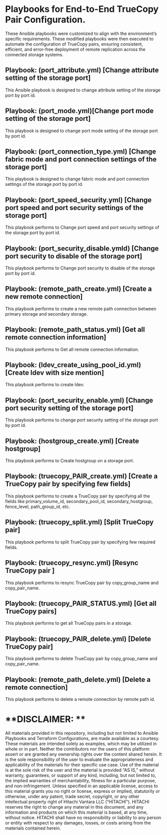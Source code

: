 # Playbooks for End-to-End TrueCopy Pair Configuration.

These Ansible playbooks were customized to align with the environment’s specific requirements. These modified playbooks were then executed to automate the configuration of TrueCopy pairs, ensuring consistent, efficient, and error-free deployment of remote replication across the connected storage systems.

## Playbook: (port_attribute.yml) [Change attribute setting of the storage port]
This Ansible playbook is designed to change attribute setting of the storage port by port id.

## Playbook: (port_mode.yml)[Change port mode setting of the storage port]
This playbook is designed to change port mode setting of the storage port by port id.

## Playbook: (port_connection_type.yml) [Change fabric mode and port connection settings of the storage port]
This playbook is designed to change fabric mode and port connection settings of the storage port by port id.

## Playbook: (port_speed_security.yml) [Change port speed and port security settings of the storage port]
This playbook performs to Change port speed and port security settings of the storage port by port id.

## Playbook: (port_security_disable.ymld) [Change port security to disable of the storage port]
This playbook performs to Change port security to disable of the storage port by port id.

## Playbook: (remote_path_create.yml) [Create a new remote connection]
This playbook performs to create a new remote path connection between primary storage and secondary storage.

## Playbook: (remote_path_status.yml) [Get all remote connection information]
This playbook performs to Get all remote connection information.

## Playbook: (ldev_create_using_pool_id.yml) [Create ldev with size mention]
This playbook performs to create ldev.

## Playbook: (port_security_enable.yml) [Change port security setting of the storage port]
This playbook performs to change port security setting of the storage port by port id.

## Playbook: (hostgroup_create.yml) [Create hostgroup]
This playbook performs to Create hostgroup on a storage port.

## Playbook: (truecopy_PAIR_create.yml) [Create a TrueCopy pair by specifying few fields]
This playbook performs to create a TrueCopy pair by specifying all the fields like primary_volume_id, secondary_pool_id, secondary_hostgroup, fence_level, path_group_id, etc.

## Playbook: (truecopy_split.yml) [Split TrueCopy pair]
This playbook performs to split TrueCopy pair by specifying few required fields.

## Playbook: (truecopy_resync.yml) [Resync TrueCopy pair ]
This playbook performs to resync TrueCopy pair by copy_group_name and copy_pair_name.

## Playbook: (truecopy_PAIR_STATUS.yml) [Get all TrueCopy pairs]
This playbook performs to get all TrueCopy pairs in a storage.

## Playbook: (truecopy_PAIR_delete.yml) [Delete TrueCopy pair]
This playbook performs to delete TrueCopy pair by copy_group_name and copy_pair_name.

## Playbook: (remote_path_delete.yml) [Delete a remote connection]
This playbook performs to delete a remote connection by remote path id.


# **DISCLAIMER: **
All materials provided in this repository, including but not limited to Ansible Playbooks and Terraform Configurations, are made available as a courtesy. These materials are intended solely as examples, which may be utilized in whole or in part. Neither the contributors nor the users of this platform assert or are granted any ownership rights over the content shared herein. It is the sole responsibility of the user to evaluate the appropriateness and applicability of the materials for their specific use case.
Use of the material is at the sole risk of the user and the material is provided “AS IS,” without warranty, guarantees, or support of any kind, including, but not limited to, the implied warranties of merchantability, fitness for a particular purpose, and non-infringement. Unless specified in an applicable license, access to this material grants you no right or license, express or implied, statutorily or otherwise, under any patent, trade secret, copyright, or any other intellectual property right of Hitachi Vantara LLC (“HITACHI”). HITACHI reserves the right to change any material in this document, and any information and products on which this material is based, at any time, without notice. HITACHI shall have no responsibility or liability to any person or entity with respect to any damages, losses, or costs arising from the materials contained herein.
